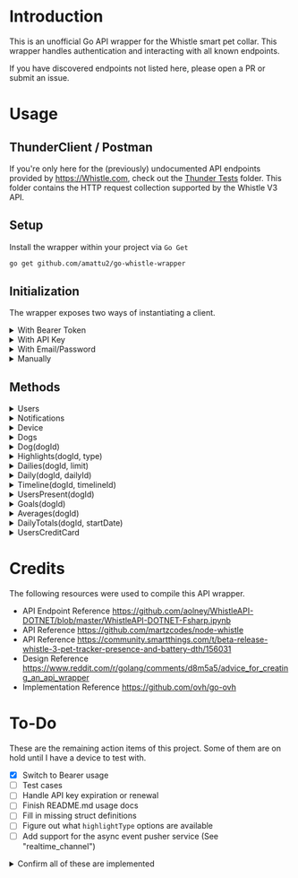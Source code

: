 # Introduction

This is an unofficial Go API wrapper for the Whistle smart pet collar.
This wrapper handles authentication and interacting with all known endpoints.

If you have discovered endpoints not listed here, please open a PR or submit an issue.

# Usage

## ThunderClient / Postman

If you're only here for the (previously) undocumented API endpoints provided by <https://Whistle.com>,
check out the [Thunder Tests](/.vscode/thunder-tests/) folder.
This folder contains the HTTP request collection supported by the Whistle V3 API.

## Setup

Install the wrapper within your project via `Go Get`

```bash
go get github.com/amattu2/go-whistle-wrapper
```

## Initialization

The wrapper exposes two ways of instantiating a client.

<details>
  <summary>With Bearer Token</summary>

  If you already have a bearer token,
  you can instantiate a new wrapper via

  ```go
  whistle := whistle.InitializeBearer("API_TOKEN_HERE")
  ```

  This is useful for cases where you want to reduce overhead on page reload.
  You should ideally use this method as often as possible.
</details>

<details>
  <summary>With API Key</summary>
  **Note**: I believe this is deprecated and should not be used.
  The mobile application uses HTTP bearer, and this may be removed unpredictably.

  If you already have an API key (`X-Whistle-AuthToken`),
  you can instantiate a new wrapper via

  ```go
  whistle := whistle.InitializeToken("API_TOKEN_HERE")
  ```

  This is useful for cases where you want to reduce overhead on page reload.
  You should ideally use this method as often as possible.
</details>

<details>
  <summary>With Email/Password</summary>

  If you don't have an active API key, but have credentials that work on the <https://Whistle.com>
  mobile app or on <https://app.Whistle.com>, you can instantiate a new wrapper via

  ```go
  whistle := whistle.Initialize("EMAIL", "PASSWORD")
  ```

</details>

<details>
  <summary>Manually</summary>

  In the event that you have an advanced need, you may also
  initialize the wrapper directly. You only need `email`/`password`, `token`,
  or `bearer`, but never all 3 together.

  ```go
    client := whistle.Client{
      email: "ABC", // Option 1
      password: "XYZ", // Option 1
      token: "123", // Option 2
      bearer: "abc12932", // Option 3
      Timeout: 3000,
      Env: whistle.ProdEnv, // Or: whistle.StagingEnv
      UserAgent: "Custom User Agent",
    }
  ```

</details>

## Methods

<details>
  <summary>Users</summary>

</details>

<details>
  <summary>Notifications</summary>

</details>

<details>
  <summary>Device</summary>

</details>

<details>
  <summary>Dogs</summary>

</details>

<details>
  <summary>Dog(dogId)</summary>

</details>

<details>
  <summary>Highlights(dogId, type)</summary>

</details>

<details>
  <summary>Dailies(dogId, limit)</summary>

</details>

<details>
  <summary>Daily(dogId, dailyId)</summary>

</details>

<details>
  <summary>Timeline(dogId, timelineId)</summary>

</details>

<details>
  <summary>UsersPresent(dogId)</summary>

</details>

<details>
  <summary>Goals(dogId)</summary>

</details>

<details>
  <summary>Averages(dogId)</summary>

</details>

<details>
  <summary>DailyTotals(dogId, startDate)</summary>

</details>

<details>
  <summary>UsersCreditCard</summary>

</details>

# Credits

The following resources were used to compile this API wrapper.

- API Endpoint Reference <https://github.com/aolney/WhistleAPI-DOTNET/blob/master/WhistleAPI-DOTNET-Fsharp.ipynb>
- API Reference <https://github.com/martzcodes/node-whistle>
- API Reference <https://community.smartthings.com/t/beta-release-whistle-3-pet-tracker-presence-and-battery-dth/156031>
- Design Reference <https://www.reddit.com/r/golang/comments/d8m5a5/advice_for_creating_an_api_wrapper>
- Implementation Reference <https://github.com/ovh/go-ovh>

# To-Do

These are the remaining action items of this project.
Some of them are on hold until I have a device to test with.

- [X] Switch to Bearer usage
- [ ] Test cases
- [ ] Handle API key expiration or renewal
- [ ] Finish README.md usage docs
- [ ] Fill in missing struct definitions
- [ ] Figure out what `highlightType` options are available
- [ ] Add support for the async event pusher service (See "realtime_channel")

<details>
  <summary>Confirm all of these are implemented</summary>

  Some of these may not actually work, all of them are `GET` requests

  ```java
  devices/{serial_number}
  devices/{serial_number}/activation
  devices/{serial_number}/plans
  devices/{serial_number}/subscription
  devices/{serial_number}/subscription/previews/{plan_id}
  devices/{old_device_serial_number}/upgrade/preview
  devices/{serial_number}/wifi_networks
  users/me
  users/emails/{email}
  users/invitation_codes/{invitation_code}
  users/application_state
  users/referral_code
  users/subscriptions
  pets/{pet_id}/owners
  pets/{id}
  pets/{id}/whereabouts
  pets/{pet_id}/achievements
  pets/{id}/dailies/{dayNumber}/daily_items
  pets/{pet_id}/task_occurrences?q=complete
  pets/{id}/dailies
  pets/{pet_id}/health/trends
  pets/{pet_id}/health/graphs/eating_events
  pets/{pet_id}/health/graphs/sleeping
  pets/{pet_id}/health/graphs/{trend_type}
  pets/{pet_id}/task_occurrences?q=incomplete
  pets/{id}/dailies/{dayNumber}
  pets/{pet_id}/nutrition/v2/suggested_portions
  pets/{pet_id}/task_occurrences?q=overdue
  pets/{pet_id}/pet_food_portions
  pets/{id}/locations/recent_trackings
  pets/{pet_id}/tasks/{task_id}
  pets/{id}/stats
  pets/transfers
  pets/{pet_id}/task_occurrences?q=upcoming
  pets/{id}/whereabouts
  adventures/categories
  adventures/poi
  adventures/poi/{poi_id}
  partners/banfield/pets/{client_id}
  subscriptions/{subscription_id}/cancellation/preview
  subscriptions/{subscription_id}/cancellation/reasons
  breeds/cats
  breeds/dogs
  pet_foods?type=dog_food
  health_conditions/dogs
  pet_foods?type=dog_treat
  /api/users/me/firmware_updates
  coupons/{coupon_id}
  partners/{partner_id}/account
  performance_settings
  pets
  places
  partners/vca/devices/{serial_number}
  reverse_geocode
  ```

</details>
